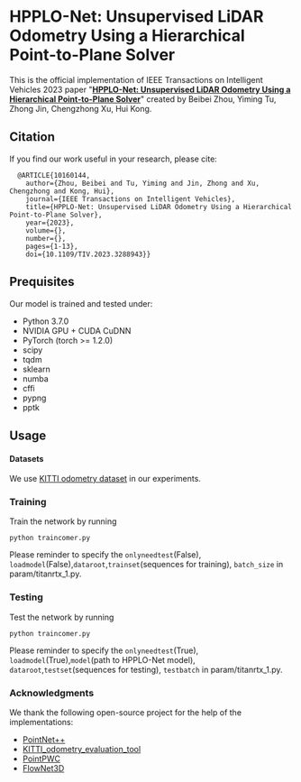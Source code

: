 **HPPLO-Net: Unsupervised LiDAR Odometry Using a Hierarchical Point-to-Plane Solver**
==============================================================================================================================
This is the official implementation of IEEE Transactions on Intelligent Vehicles 2023 paper "[**HPPLO-Net: Unsupervised LiDAR Odometry Using a Hierarchical Point-to-Plane Solver**](https://ieeexplore.ieee.org/stamp/stamp.jsp?tp=&arnumber=10160144)" created by Beibei Zhou, Yiming Tu, Zhong Jin, Chengzhong Xu, Hui Kong.

## Citation
If you find our work useful in your research, please cite:

```
  @ARTICLE{10160144,
    author={Zhou, Beibei and Tu, Yiming and Jin, Zhong and Xu, Chengzhong and Kong, Hui},
    journal={IEEE Transactions on Intelligent Vehicles}, 
    title={HPPLO-Net: Unsupervised LiDAR Odometry Using a Hierarchical Point-to-Plane Solver}, 
    year={2023},
    volume={},
    number={},
    pages={1-13},
    doi={10.1109/TIV.2023.3288943}}
  ```

 ## Prequisites
Our model is trained and tested under:
- Python 3.7.0
- NVIDIA GPU + CUDA CuDNN
- PyTorch (torch >= 1.2.0)
- scipy
- tqdm
- sklearn
- numba
- cffi
- pypng
- pptk

 ## Usage
 #### Datasets
 We use [KITTI odometry dataset](http://www.cvlibs.net/datasets/kitti/eval_odometry.php) in our experiments. 

 ### Training
Train the network by running 
```
python traincomer.py
```
Please reminder to specify the `onlyneedtest`(False), `loadmodel`(False),`dataroot`,`trainset`(sequences for training), `batch_size` in param/titanrtx_1.py.

 ### Testing
Test the network by running 
```
python traincomer.py
```
Please reminder to specify the `onlyneedtest`(True), `loadmodel`(True),`model`(path to HPPLO-Net model), `dataroot`,`testset`(sequences for testing), `testbatch` in param/titanrtx_1.py.

### Acknowledgments

We thank the following open-source project for the help of the implementations:
- [PointNet++](https://github.com/charlesq34/pointnet2) 
- [KITTI_odometry_evaluation_tool](https://github.com/LeoQLi/KITTI_odometry_evaluation_tool) 
- [PointPWC](https://github.com/DylanWusee/PointPWC)
- [FlowNet3D](https://github.com/xingyul/flownet3d)
